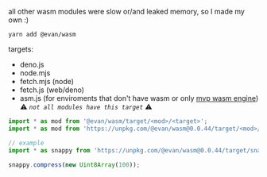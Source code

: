 all other wasm modules were slow or/and leaked memory, so I made my own :)

`yarn add @evan/wasm`

targets:
- deno.js
- node.mjs
- fetch.mjs (node)
- fetch.js (web/deno)
- asm.js (for enviroments that don't have wasm or only [mvp wasm engine](https://webassembly.org/roadmap/)) ⚠️ *`not all modules have this target`* ⚠️

```js
import * as mod from '@evan/wasm/target/<mod>/<target>';
import * as mod from 'https://unpkg.com/@evan/wasm@0.0.44/target/<mod>/<target>';

// example
import * as snappy from 'https://unpkg.com/@evan/wasm@0.0.44/target/snappy/deno.js';

snappy.compress(new Uint8Array(100));
```